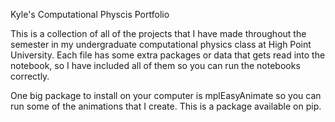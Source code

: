 Kyle's Computational Physcis Portfolio

This is a collection of all of the projects that I have made throughout the semester in my undergraduate computational physics class at High Point University.  Each file has some extra packages or data that gets read into the notebook, so I have included all of them so you can run the notebooks correctly.

One big package to install on your computer is mplEasyAnimate so you can run some of the animations that I create.  This is a package available on pip.
